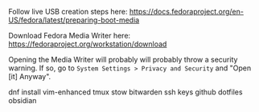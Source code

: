 Follow live USB creation steps here: https://docs.fedoraproject.org/en-US/fedora/latest/preparing-boot-media

Download Fedora Media Writer here: https://fedoraproject.org/workstation/download

Opening the Media Writer will probably will probably throw a security warning. If so, go to `System Settings > Privacy and Security` and "Open [it] Anyway".

dnf install vim-enhanced tmux stow
bitwarden
ssh keys
github
dotfiles
obsidian
